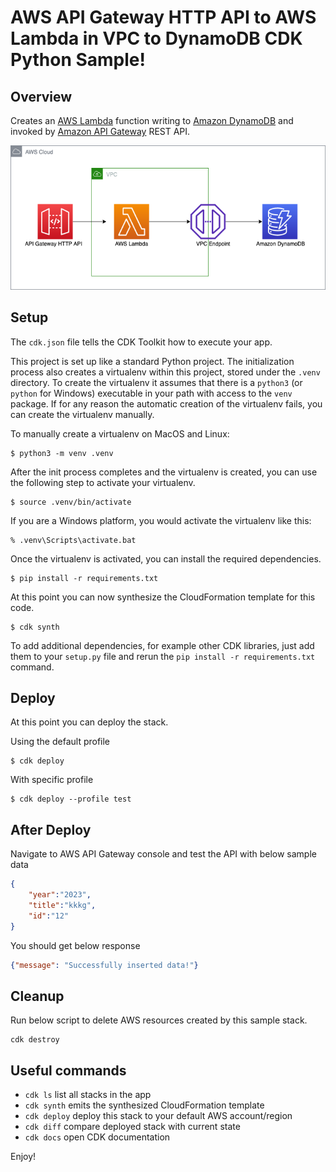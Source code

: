 
# AWS API Gateway HTTP API to AWS Lambda in VPC to DynamoDB CDK Python Sample!


## Overview

Creates an [AWS Lambda](https://aws.amazon.com/lambda/) function writing to [Amazon DynamoDB](https://aws.amazon.com/dynamodb/) and invoked by [Amazon API Gateway](https://aws.amazon.com/api-gateway/) REST API. 

![architecture](docs/architecture.png)

## Setup

The `cdk.json` file tells the CDK Toolkit how to execute your app.

This project is set up like a standard Python project.  The initialization
process also creates a virtualenv within this project, stored under the `.venv`
directory.  To create the virtualenv it assumes that there is a `python3`
(or `python` for Windows) executable in your path with access to the `venv`
package. If for any reason the automatic creation of the virtualenv fails,
you can create the virtualenv manually.

To manually create a virtualenv on MacOS and Linux:

```
$ python3 -m venv .venv
```

After the init process completes and the virtualenv is created, you can use the following
step to activate your virtualenv.

```
$ source .venv/bin/activate
```

If you are a Windows platform, you would activate the virtualenv like this:

```
% .venv\Scripts\activate.bat
```

Once the virtualenv is activated, you can install the required dependencies.

```
$ pip install -r requirements.txt
```

At this point you can now synthesize the CloudFormation template for this code.

```
$ cdk synth
```

To add additional dependencies, for example other CDK libraries, just add
them to your `setup.py` file and rerun the `pip install -r requirements.txt`
command.

## Deploy
At this point you can deploy the stack. 

Using the default profile

```
$ cdk deploy
```

With specific profile

```
$ cdk deploy --profile test
```

## After Deploy
Navigate to AWS API Gateway console and test the API with below sample data 
```json
{
    "year":"2023", 
    "title":"kkkg",
    "id":"12"
}
```

You should get below response 

```json
{"message": "Successfully inserted data!"}
```

## Cleanup 
Run below script to delete AWS resources created by this sample stack.
```
cdk destroy
```

## Useful commands

 * `cdk ls`          list all stacks in the app
 * `cdk synth`       emits the synthesized CloudFormation template
 * `cdk deploy`      deploy this stack to your default AWS account/region
 * `cdk diff`        compare deployed stack with current state
 * `cdk docs`        open CDK documentation

Enjoy!
